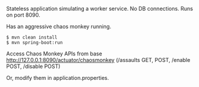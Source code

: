 Stateless application simulating a worker service. No DB connections. Runs on port 8090.

Has an aggressive chaos monkey running.

```
$ mvn clean install
$ mvn spring-boot:run
```

Access Chaos Monkey APIs from base http://127.0.0.1:8090/actuator/chaosmonkey 
(/assaults GET, POST, /enable POST, /disable POST)


Or, modify them in application.properties.